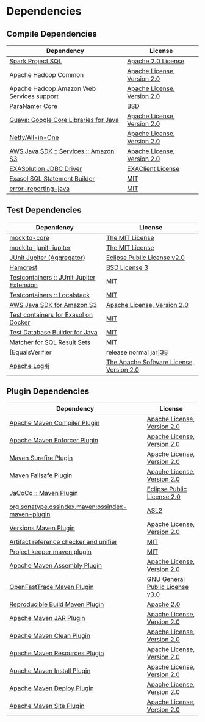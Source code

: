 <!-- @formatter:off -->
# Dependencies

## Compile Dependencies

| Dependency                                  | License                           |
| ------------------------------------------- | --------------------------------- |
| [Spark Project SQL][0]                      | [Apache 2.0 License][1]           |
| Apache Hadoop Common                        | [Apache License, Version 2.0][2]  |
| Apache Hadoop Amazon Web Services support   | [Apache License, Version 2.0][2]  |
| [ParaNamer Core][4]                         | [BSD][5]                          |
| [Guava: Google Core Libraries for Java][6]  | [Apache License, Version 2.0][7]  |
| [Netty/All-in-One][8]                       | [Apache License, Version 2.0][9]  |
| [AWS Java SDK :: Services :: Amazon S3][10] | [Apache License, Version 2.0][11] |
| [EXASolution JDBC Driver][12]               | [EXAClient License][13]           |
| [Exasol SQL Statement Builder][14]          | [MIT][15]                         |
| [error-reporting-java][16]                  | [MIT][15]                         |

## Test Dependencies

| Dependency                                      | License                                       |
| ----------------------------------------------- | --------------------------------------------- |
| [mockito-core][18]                              | [The MIT License][19]                         |
| [mockito-junit-jupiter][18]                     | [The MIT License][19]                         |
| [JUnit Jupiter (Aggregator)][22]                | [Eclipse Public License v2.0][23]             |
| [Hamcrest][24]                                  | [BSD License 3][25]                           |
| [Testcontainers :: JUnit Jupiter Extension][26] | [MIT][27]                                     |
| [Testcontainers :: Localstack][26]              | [MIT][27]                                     |
| [AWS Java SDK for Amazon S3][10]                | [Apache License, Version 2.0][11]             |
| [Test containers for Exasol on Docker][32]      | [MIT][15]                                     |
| [Test Database Builder for Java][34]            | [MIT][15]                                     |
| [Matcher for SQL Result Sets][36]               | [MIT][15]                                     |
| [EqualsVerifier | release normal jar][38]       | [Apache License, Version 2.0][2]              |
| [Apache Log4j][40]                              | [The Apache Software License, Version 2.0][7] |

## Plugin Dependencies

| Dependency                                              | License                               |
| ------------------------------------------------------- | ------------------------------------- |
| [Apache Maven Compiler Plugin][42]                      | [Apache License, Version 2.0][2]      |
| [Apache Maven Enforcer Plugin][44]                      | [Apache License, Version 2.0][2]      |
| [Maven Surefire Plugin][46]                             | [Apache License, Version 2.0][2]      |
| [Maven Failsafe Plugin][48]                             | [Apache License, Version 2.0][2]      |
| [JaCoCo :: Maven Plugin][50]                            | [Eclipse Public License 2.0][51]      |
| [org.sonatype.ossindex.maven:ossindex-maven-plugin][52] | [ASL2][7]                             |
| [Versions Maven Plugin][54]                             | [Apache License, Version 2.0][2]      |
| [Artifact reference checker and unifier][56]            | [MIT][15]                             |
| [Project keeper maven plugin][58]                       | [MIT][15]                             |
| [Apache Maven Assembly Plugin][60]                      | [Apache License, Version 2.0][2]      |
| [OpenFastTrace Maven Plugin][62]                        | [GNU General Public License v3.0][63] |
| [Reproducible Build Maven Plugin][64]                   | [Apache 2.0][7]                       |
| [Apache Maven JAR Plugin][66]                           | [Apache License, Version 2.0][2]      |
| [Apache Maven Clean Plugin][68]                         | [Apache License, Version 2.0][2]      |
| [Apache Maven Resources Plugin][70]                     | [Apache License, Version 2.0][2]      |
| [Apache Maven Install Plugin][72]                       | [Apache License, Version 2.0][7]      |
| [Apache Maven Deploy Plugin][74]                        | [Apache License, Version 2.0][7]      |
| [Apache Maven Site Plugin][76]                          | [Apache License, Version 2.0][2]      |

[58]: https://github.com/exasol/project-keeper-maven-plugin
[4]: https://github.com/paul-hammant/paranamer/paranamer
[16]: https://github.com/exasol/error-reporting-java
[7]: http://www.apache.org/licenses/LICENSE-2.0.txt
[46]: https://maven.apache.org/surefire/maven-surefire-plugin/
[10]: https://aws.amazon.com/sdkforjava
[13]: https://docs.exasol.com/connect_exasol/drivers/jdbc.htm
[8]: https://netty.io/netty-all/
[15]: https://opensource.org/licenses/MIT
[18]: https://github.com/mockito/mockito
[54]: http://www.mojohaus.org/versions-maven-plugin/
[25]: http://opensource.org/licenses/BSD-3-Clause
[42]: https://maven.apache.org/plugins/maven-compiler-plugin/
[70]: https://maven.apache.org/plugins/maven-resources-plugin/
[62]: https://github.com/itsallcode/openfasttrace-maven-plugin
[68]: https://maven.apache.org/plugins/maven-clean-plugin/
[51]: https://www.eclipse.org/legal/epl-2.0/
[9]: https://www.apache.org/licenses/LICENSE-2.0
[50]: https://www.jacoco.org/jacoco/trunk/doc/maven.html
[11]: https://aws.amazon.com/apache2.0
[19]: https://github.com/mockito/mockito/blob/main/LICENSE
[36]: https://github.com/exasol/hamcrest-resultset-matcher
[64]: http://zlika.github.io/reproducible-build-maven-plugin
[22]: https://junit.org/junit5/
[40]: http://logging.apache.org/log4j/1.2/
[5]: LICENSE.txt
[24]: http://hamcrest.org/JavaHamcrest/
[56]: https://github.com/exasol/artifact-reference-checker-maven-plugin
[66]: https://maven.apache.org/plugins/maven-jar-plugin/
[6]: https://github.com/google/guava
[1]: http://www.apache.org/licenses/LICENSE-2.0.html
[48]: https://maven.apache.org/surefire/maven-failsafe-plugin/
[34]: https://github.com/exasol/test-db-builder-java
[14]: https://github.com/exasol/sql-statement-builder
[27]: http://opensource.org/licenses/MIT
[32]: https://github.com/exasol/exasol-testcontainers
[76]: https://maven.apache.org/plugins/maven-site-plugin/
[63]: https://www.gnu.org/licenses/gpl-3.0.html
[2]: https://www.apache.org/licenses/LICENSE-2.0.txt
[38]: https://www.jqno.nl/equalsverifier
[44]: https://maven.apache.org/enforcer/maven-enforcer-plugin/
[12]: http://www.exasol.com
[23]: https://www.eclipse.org/legal/epl-v20.html
[72]: http://maven.apache.org/plugins/maven-install-plugin/
[52]: https://sonatype.github.io/ossindex-maven/maven-plugin/
[26]: https://testcontainers.org
[0]: http://spark.apache.org/
[74]: http://maven.apache.org/plugins/maven-deploy-plugin/
[60]: https://maven.apache.org/plugins/maven-assembly-plugin/
